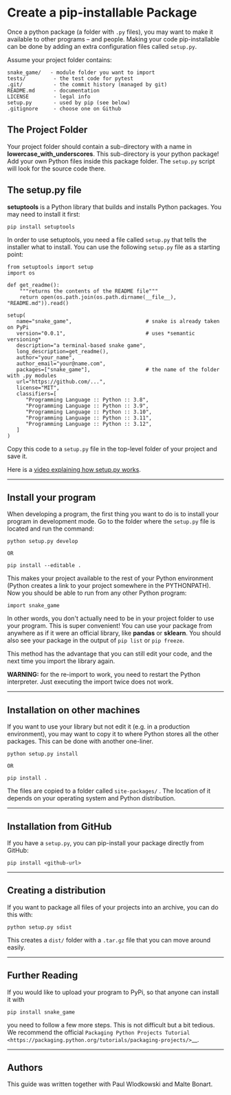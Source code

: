 
# Create a pip-installable Package

Once a python package (a folder with `.py` files), you may want to make it available to other programs – and people.
Making your code pip-installable can be done by adding an extra configuration files called `setup.py`.

Assume your project folder contains:

    snake_game/   - module folder you want to import
    tests/         - the test code for pytest
    .git/          - the commit history (managed by git)
    README.md      - documentation
    LICENSE        - legal info
    setup.py       - used by pip (see below)
    .gitignore     - choose one on Github


## The Project Folder

Your project folder should contain a sub-directory with a name in **lowercase_with_underscores**.
This sub-directory is your python package!
Add your own Python files inside this package folder.
The `setup.py` script will look for the source code there.


## The setup.py file

**setuptools** is a Python library that builds and installs Python packages.
You may need to install it first:

    pip install setuptools

In order to use setuptools, you need a file called `setup.py` that tells the installer what to install.
You can use the following `setup.py` file as a starting point:

    from setuptools import setup
    import os

    def get_readme():
        """returns the contents of the README file"""
        return open(os.path.join(os.path.dirname(__file__), "README.md")).read()

    setup(
       name="snake_game",                        # snake is already taken on PyPi
       version="0.0.1",                          # uses *semantic versioning*
       description="a terminal-based snake game",   
       long_description=get_readme(),
       author="your_name",
       author_email="your@name.com",
       packages=["snake_game"],                  # the name of the folder with .py modules
       url="https://github.com/...",
       license="MIT",
       classifiers=[
          "Programming Language :: Python :: 3.8",
          "Programming Language :: Python :: 3.9",
          "Programming Language :: Python :: 3.10",
          "Programming Language :: Python :: 3.11",
          "Programming Language :: Python :: 3.12",
       ]
    )

Copy this code to a `setup.py` file in the top-level folder of your project and save it.

Here is a [video explaining how setup.py works](https://www.youtube.com/watch?v=S-Le3PWHqZA).

----

## Install your program

When developing a program, the first thing you want to do is to install your program in development mode.
Go to the folder where the ``setup.py`` file is located and run the command:

    python setup.py develop

    OR

    pip install --editable .

This makes your project available to the rest of your Python environment
(Python creates a link to your project somewhere in the PYTHONPATH).
Now you should be able to run from any other Python program:

    import snake_game

In other words, you don't actually need to be in your project folder to use your program.
This is super convenient! You can use your package from anywhere as if it were an official library, like **pandas** or **sklearn**.
You should also see your package in the output of ``pip list`` or ``pip freeze``.

This method has the advantage that you can still edit your code, and the next time you import the library again.

**WARNING:** for the re-import to work, you need to restart the Python interpreter.
Just executing the import twice does not work.

----

## Installation on other machines

If you want to use your library but not edit it (e.g. in a production environment), you may want to copy it to where Python stores all the other packages.
This can be done with another one-liner.

    python setup.py install

    OR

    pip install .

The files are copied to a folder called `site-packages/` .
The location of it depends on your operating system and Python distribution. 

----

## Installation from GitHub

If you have a `setup.py`, you can pip-install your package directly from GitHub:

    pip install <github-url>
   
----

## Creating a distribution

If you want to package all files of your projects into an archive, you can do this with:

    python setup.py sdist

This creates a `dist/` folder with a `.tar.gz` file that you can move around easily.

----

## Further Reading

If you would like to upload your program to PyPi, so that anyone can install it with 

    pip install snake_game

you need to follow a few more steps.
This is not difficult but a bit tedious.
We recommend the official `Packaging Python Projects Tutorial <https://packaging.python.org/tutorials/packaging-projects/>`__.

----

## Authors

This guide was written together with Paul Wlodkowski and Malte Bonart.
